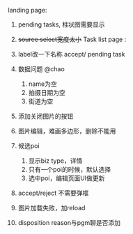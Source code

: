 

landing page:
1. pending tasks, 柱状图需要显示
2. ~~source select宽度太小~~
Task list page :
1. label改一下名称 accept/ pending task

1. 数据问题 @chao
	1. name为空
	2. 拍摄日期为空
	3. 街道为空
2. 添加关闭图片的按钮
3. 图片编辑，难画多边形，删除不能用
4. 候选poi
	1. 显示biz type，详情
	2. 只有一个poi的时候，默认选择
	3. 选中poi，编辑页面UI做更新
5. accept/reject 不需要弹框
6. 图片加载失败，加reload
7. disposition reason与pgm聊是否添加